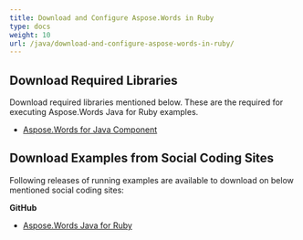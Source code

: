 ```yaml
---
title: Download and Configure Aspose.Words in Ruby
type: docs
weight: 10
url: /java/download-and-configure-aspose-words-in-ruby/
---
```


## **Download Required Libraries**

Download required libraries mentioned below. These are the required for executing Aspose.Words Java for Ruby examples.

- [Aspose.Words for Java Component](http://www.aspose.com/community/files/72/java-components/aspose.words-for-java/default.aspx)

## **Download Examples from Social Coding Sites**

Following releases of running examples are available to download on below mentioned social coding sites:

**GitHub**

- [Aspose.Words Java for Ruby](https://github.com/aspose-words/Aspose.Words-for-Java/tree/master/Plugins/Aspose_Words_Java_for_Ruby)
